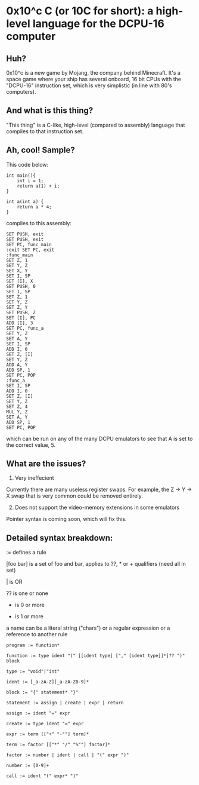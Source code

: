 0x10^c C (or 10C for short): a high-level language for the DCPU-16 computer
===========================================================================

Huh?
----

0x10^c is a new game by Mojang, the company behind Minecraft. It's a space game where your ship has several onboard, 16 bit CPUs with the "DCPU-16" instruction set, which is very simplistic (in line with 80's computers).

And what is this thing?
-----------------------

"This thing" is a C-like, high-level (compared to assembly) language that compiles to that instruction set.

Ah, cool! Sample?
-----------------

This code below:

    int main(){
    	int i = 1;
    	return a(1) + i;
    }
    
    int a(int a) {
    	return a * 4;
    }

compiles to this assembly:

    SET PUSH, exit
    SET PUSH, exit
    SET PC, func_main
    :exit SET PC, exit
    :func_main
    SET Z, 1
    SET Y, Z
    SET X, Y
    SET I, SP
    SET [I], X
    SET PUSH, 0
    SET I, SP
    SET Z, 1
    SET Y, Z
    SET Z, Y
    SET PUSH, Z
    SET [I], PC
    ADD [I], 3
    SET PC, func_a
    SET Y, Z
    SET A, Y
    SET I, SP
    ADD I, 0
    SET Z, [I]
    SET Y, Z
    ADD A, Y
    ADD SP, 1
    SET PC, POP
    :func_a
    SET I, SP
    ADD I, 0
    SET Z, [I]
    SET Y, Z
    SET Z, 4
    MUL Y, Z
    SET A, Y
    ADD SP, 1
    SET PC, POP

which can be run on any of the many DCPU emulators to see that A is set to the correct value, 5.

What are the issues?
--------------------

1. Very ineffecient

Currently there are many useless register swaps. For example, the Z -> Y -> X swap that is very common could be removed entirely. 

2. Does not support the video-memory extensions in some emulators

Pointer syntax is coming soon, which will fix this.

Detailed syntax breakdown:
--------------------------

:= defines a rule

[foo bar] is a set of foo and bar, applies to ??, * or + qualifiers (need all in set)

| is OR

?? is one or none

* is 0 or more

+ is 1 or more

a name can be a literal string ("chars") or a regular expression or a reference to another rule

    program := function*
    
    function := type ident "(" [[ident type] ["," [ident type]]*]?? ")" block
    
    type := "void"|"int"
    
    ident := [_a-zA-Z][_a-zA-Z0-9]*
    
    block := "{" statement* "}"
    
    statement := assign | create | expr | return
    
    assign := ident "=" expr
    
    create := type ident "=" expr
    
    expr := term [["+" "-""] term]*
    
    term := factor [["*" "/" "%""] factor]*
    
    factor := number | ident | call | "(" expr ")"
    
    number := [0-9]+
    
    call := ident "(" expr* ")"